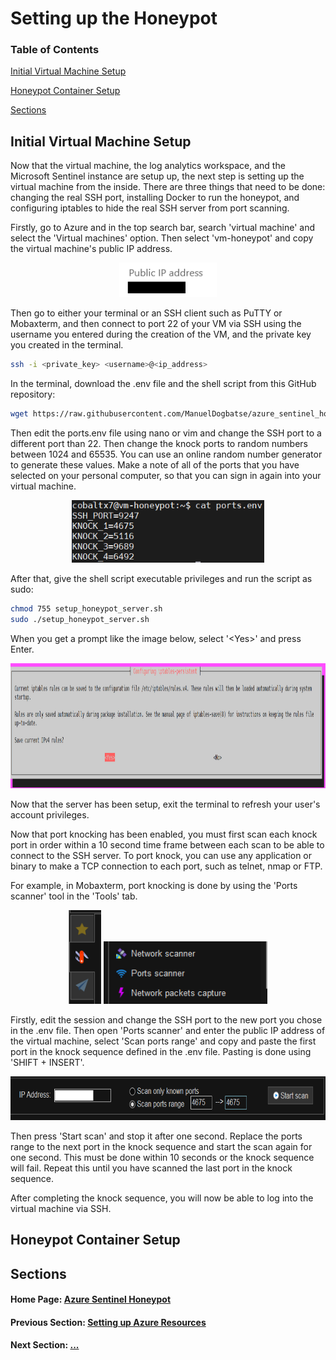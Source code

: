 # Setting up the Honeypot

### Table of Contents

[Initial Virtual Machine Setup](#initial-virtual-machine-setup)

[Honeypot Container Setup](#honeypot-container-setup)

[Sections](#sections)

## Initial Virtual Machine Setup

Now that the virtual machine, the log analytics workspace, and the Microsoft Sentinel instance are setup up, the next step is setting up the virtual machine from the inside. There are three things that need to be done: changing the real SSH port, installing Docker to run the honeypot, and configuring iptables to hide the real SSH server from port scanning.

Firstly, go to Azure and in the top search bar, search 'virtual machine' and select the 'Virtual machines' option. Then select 'vm-honeypot' and copy the virtual machine's public IP address.

<p align="center">
<img src="../../images/pub_ip_addr.png" alt="Virtual machine's public IP address" height=55px>
</p>

Then go to either your terminal or an SSH client such as PuTTY or Mobaxterm, and then connect to port 22 of your VM via SSH using the username you entered during the creation of the VM, and the private key you created in the terminal.

```bash
ssh -i <private_key> <username>@<ip_address>
```

In the terminal, download the .env file and the shell script from this GitHub repository:

```bash
wget https://raw.githubusercontent.com/ManuelDogbatse/azure_sentinel_honeypot/main/contents/honeypot_setup/files/ports.env ; wget https://raw.githubusercontent.com/ManuelDogbatse/azure_sentinel_honeypot/main/contents/honeypot_setup/files/setup_honeypot_server.sh
```

Then edit the ports.env file using nano or vim and change the SSH port to a different port than 22. Then change the knock ports to random numbers between 1024 and 65535. You can use an online random number generator to generate these values. Make a note of all of the ports that you have selected on your personal computer, so that you can sign in again into your virtual machine.

<p align="center">
<img src="../../images/ports.png" alt="Ports for virtual machine" height=100px>
</p>

After that, give the shell script executable privileges and run the script as sudo:

```bash
chmod 755 setup_honeypot_server.sh
sudo ./setup_honeypot_server.sh
```

When you get a prompt like the image below, select '\<Yes\>' and press Enter.

<p align="center">
<img src="../../images/iptables_prompt.png" alt="iptables prompt" height=200px>
</p>

Now that the server has been setup, exit the terminal to refresh your user's account privileges.

Now that port knocking has been enabled, you must first scan each knock port in order within a 10 second time frame between each scan to be able to connect to the SSH server. To port knock, you can use any application or binary to make a TCP connection to each port, such as telnet, nmap or FTP.

For example, in Mobaxterm, port knocking is done by using the 'Ports scanner' tool in the 'Tools' tab.

<p align="center">
<img src="../../images/tools_tab.png" alt="iptables prompt" height=150px>
<img src="../../images/ports_scanner_tool.png" alt="iptables prompt" height=100px>
</p>

Firstly, edit the session and change the SSH port to the new port you chose in the .env file. Then open 'Ports scanner' and enter the public IP address of the virtual machine, select 'Scan ports range' and copy and paste the first port in the knock sequence defined in the .env file. Pasting is done using 'SHIFT + INSERT'.

<p align="center">
<img src="../../images/ports_scanner_knock.png" alt="iptables prompt" height=70px>
</p>

Then press 'Start scan' and stop it after one second. Replace the ports range to the next port in the knock sequence and start the scan again for one second. This must be done within 10 seconds or the knock sequence will fail. Repeat this until you have scanned the last port in the knock sequence.

After completing the knock sequence, you will now be able to log into the virtual machine via SSH.

## Honeypot Container Setup

## Sections

#### Home Page: [Azure Sentinel Honeypot](../../)

#### Previous Section: [Setting up Azure Resources](../azure_setup/)

#### Next Section: [...](...)

